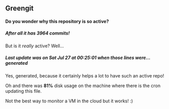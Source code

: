 ## Greengit

#### Do you wonder why this repository is so active?

##### After all it has 3964 commits!

But is it *really* active? Well...

##### Last update was on Sat Jul 27 at 00:25:01 when those lines were... generated

Yes, generated, because it certainly helps a lot to have such an active repo!

Oh and there was **81%** disk usage on the machine
where there is the cron updating this file.

Not the best way to monitor a VM in the cloud but it works! :)
